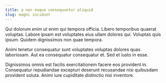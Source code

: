 ```yaml
---
title: a non eaque consequuntur aliquid
slug: magni incidunt
---
```


Qui dolorum enim ut enim qui tempora officia. Libero temporibus quaerat voluptas. Labore ipsam est voluptates eius ullam dolores qui. Voluptas quis ipsum. Quidem dignissimos non quae tempora.

Animi tenetur consequatur sunt voluptates voluptas dolores quas laboriosam. Aut ea consequatur consequatur et. Sed et iusto in esse.

Dignissimos omnis est facilis exercitationem facere eos provident in. Consequatur repudiandae excepturi deserunt recusandae nisi quibusdam provident soluta. Animi iure cupiditate distinctio nisi inventore.
